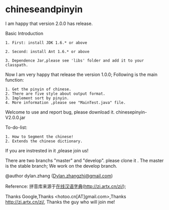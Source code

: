 chineseandpinyin
================

I am happy that version 2.0.0 has release.

Basic Introduction

	1. First: install JDK 1.6.* or above
	
	2. Second: install Ant 1.6.* or above
	
	3. Dependence Jar,please see 'libs' folder and add it to your classpath.

Now I am very happy that release the version 1.0.0; Following is the main function:

	1. Get the pinyin of chinese.
	2. There are five style about output format.
	3. Implement sort by pinyin.
	4. More information ,please see "MainTest.java" file.

Welcome to use and report bug, please download it. chinesepinyin-V2.0.0.jar
	
To-do-list:

	1. How to Segment the chinese!
	2. Extends the chinese dictionary.

If you are instrested in it ,please join us!

There are two branchs "master" and "develop". please clone it .
The master is the stable branch; 
We work on the develop branch. 

@author dylan.zhang (Dylan.zhangzhi@gmail.com)

Reference:
拼音库来源于[在线汉语字典](http://zi.artx.cn/zi/)(http://zi.artx.cn/zi/);

Thanks Google,Thanks <hotoo.cn[AT]gmail.com>,Thanks http://zi.artx.cn/zi/, Thanks the guy who will join me!
